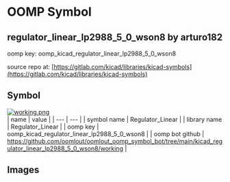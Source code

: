 # OOMP Symbol  
## regulator_linear_lp2988_5_0_wson8  by arturo182  
  
oomp key: oomp_kicad_regulator_linear_lp2988_5_0_wson8  
  
source repo at: [https://gitlab.com/kicad/libraries/kicad-symbols](https://gitlab.com/kicad/libraries/kicad-symbols)  
## Symbol  
  
[![working.png](working_600.png)](working.png)  
| name | value | 
| --- | --- | 
| symbol name | Regulator_Linear | 
| library name | Regulator_Linear | 
| oomp key | oomp_kicad_regulator_linear_lp2988_5_0_wson8 | 
| oomp bot github | https://github.com/oomlout/oomlout_oomp_symbol_bot/tree/main/kicad_regulator_linear_lp2988_5_0_wson8/working | 
## Images  
